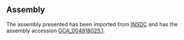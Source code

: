 
Assembly
--------

The assembly presented has been imported from 
[INSDC](http://www.insdc.org) and has the assembly accession
[GCA\_004918025.1](http://www.ebi.ac.uk/ena/data/view/GCA_004918025.1).

